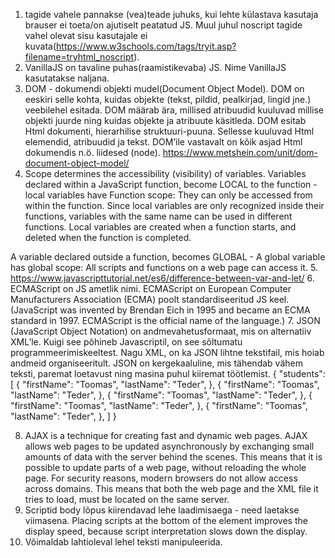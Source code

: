 1. <noscript> tagide vahele pannakse (vea)teade juhuks, kui lehte külastava kasutaja brauser ei toeta/on ajutiselt peatatud JS.  Muul juhul noscript tagide vahel olevat sisu kasutajale ei kuvata(https://www.w3schools.com/tags/tryit.asp?filename=tryhtml_noscript).
2. VanillaJS on tavaline puhas(raamistikevaba) JS. Nime VanillaJS kasutatakse naljana.
3. DOM - dokumendi objekti mudel(Document Object Model). DOM on eeskiri selle kohta, kuidas objekte (tekst, pildid, pealkirjad, lingid jne.) veebilehel esitada. DOM määrab ära, millised atribuudid kuuluvad millise objekti juurde ning kuidas objekte ja atribuute käsitleda. DOM esitab Html dokumenti, hierarhilise struktuuri-puuna. Sellesse kuuluvad Html elemendid, atribuudid ja tekst. DOM’ile vastavalt on kõik asjad Html dokumendis n.ö. liidesed (node).  https://www.metshein.com/unit/dom-document-object-model/
4. Scope determines the accessibility (visibility) of variables. 
Variables declared within a JavaScript function, become LOCAL to the function - local variables have Function scope: They can only be accessed from within the function. 
Since local variables are only recognized inside their functions, variables with the same name can be used in different functions. Local variables are created when a function starts, and deleted when the function is completed.

A variable declared outside a function, becomes GLOBAL - A global variable has global scope: All scripts and functions on a web page can access it. 
5. https://www.javascripttutorial.net/es6/difference-between-var-and-let/
6. ECMAScript on JS ametlik nimi. ECMAScript on European Computer Manufacturers Association (ECMA) poolt standardiseeritud JS keel. (JavaScript was invented by Brendan Eich in 1995 and became an ECMA standard in 1997. ECMAScript is the official name of the language.)
7. JSON (JavaScript Object Notation) on andmevahetusformaat, mis on alternatiiv XML’le. Kuigi see põhineb Javascriptil, on see sõltumatu programmeerimiskeeltest. Nagu XML, on ka JSON lihtne tekstifail, mis hoiab andmeid organiseeritult. JSON on kergekaaluline, mis tähendab vähem teksti, paremat loetavust ning masina puhul kiiremat töötlemist.
{
    "students": [
        {
            "firstName": "Toomas",
            "lastName": "Teder",
        },
        {
            "firstName": "Toomas",
            "lastName": "Teder",
        },
        {
            "firstName": "Toomas",
            "lastName": "Teder",
        },
        {
            "firstName": "Toomas",
            "lastName": "Teder",
        },
        {
            "firstName": "Toomas",
            "lastName": "Teder",
        },
    ]
}

8. AJAX is a technique for creating fast and dynamic web pages. AJAX allows web pages to be updated asynchronously by exchanging small amounts of data with the server behind the scenes. This means that it is possible to update parts of a web page, without reloading the whole page.
For security reasons, modern browsers do not allow access across domains. This means that both the web page and the XML file it tries to load, must be located on the same server.
9. Scriptid body lõpus kiirendavad lehe laadimisaega - need laetakse viimasena.
Placing scripts at the bottom of the <body> element improves the display speed, because script interpretation slows down the display.
10. Võimaldab lahtioleval lehel teksti manipuleerida.